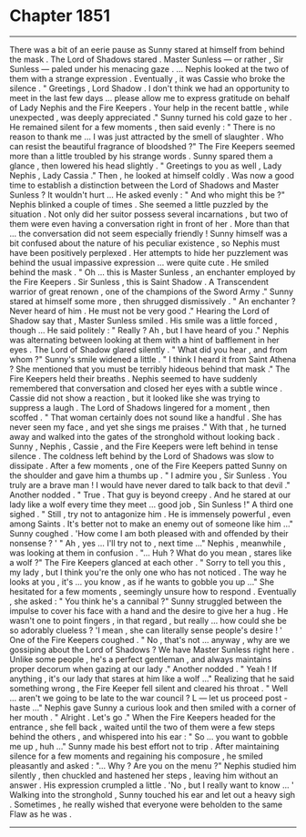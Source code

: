 
# Chapter 1851


---

There was a bit of an eerie pause as Sunny stared at himself from behind the mask .
The Lord of Shadows stared . Master Sunless — or rather , Sir Sunless — paled under his menacing gaze .
… Nephis looked at the two of them with a strange expression .
Eventually , it was Cassie who broke the silence .
" Greetings , Lord Shadow . I don't think we had an opportunity to meet in the last few days … please allow me to express gratitude on behalf of Lady Nephis and the Fire Keepers . Your help in the recent battle , while unexpected , was deeply appreciated ."
Sunny turned his cold gaze to her .
He remained silent for a few moments , then said evenly :
" There is no reason to thank me ... I was just attracted by the smell of slaughter . Who can resist the beautiful fragrance of bloodshed ?"
The Fire Keepers seemed more than a little troubled by his strange words . Sunny spared them a glance , then lowered his head slightly .
" Greetings to you as well , Lady Nephis , Lady Cassia ."
Then , he looked at himself coldly .
Was now a good time to establish a distinction between the Lord of Shadows and Master Sunless ?
It wouldn't hurt ...
He asked evenly :
" And who might this be ?"
Nephis blinked a couple of times .
She seemed a little puzzled by the situation . Not only did her suitor possess several incarnations , but two of them were even having a conversation right in front of her . More than that ... the conversation did not seem especially friendly !
Sunny himself was a bit confused about the nature of his peculiar existence , so Nephis must have been positively perplexed .
Her attempts to hide her puzzlement was behind the usual impassive expression ... were quite cute .
He smiled behind the mask .
" Oh … this is Master Sunless , an enchanter employed by the Fire Keepers . Sir Sunless , this is Saint Shadow . A Transcendent warrior of great renown , one of the champions of the Sword Army ."
Sunny stared at himself some more , then shrugged dismissively .
" An enchanter ? Never heard of him . He must not be very good ."
Hearing the Lord of Shadow say that , Master Sunless smiled .
His smile was a little forced , though …
He said politely :
" Really ? Ah , but I have heard of you ."
Nephis was alternating between looking at them with a hint of bafflement in her eyes .
The Lord of Shadow glared silently .
" What did you hear , and from whom ?"
Sunny's smile widened a little .
" I think I heard it from Saint Athena ? She mentioned that you must be terribly hideous behind that mask ."
The Fire Keepers held their breaths . Nephis seemed to have suddenly remembered that conversation and closed her eyes with a subtle wince .
Cassie did not show a reaction , but it looked like she was trying to suppress a laugh .
The Lord of Shadows lingered for a moment , then scoffed .
" That woman certainly does not sound like a handful . She has never seen my face , and yet she sings me praises ."
With that , he turned away and walked into the gates of the stronghold without looking back .
Sunny , Nephis , Cassie , and the Fire Keepers were left behind in tense silence . The coldness left behind by the Lord of Shadows was slow to dissipate .
After a few moments , one of the Fire Keepers patted Sunny on the shoulder and gave him a thumbs up .
" I admire you , Sir Sunless . You truly are a brave man ! I would have never dared to talk back to that devil ."
Another nodded .
" True . That guy is beyond creepy . And he stared at our lady like a wolf every time they meet … good job , Sin Sunless !"
A third one sighed .
" Still , try not to antagonize him . He is immensely powerful , even among Saints . It's better not to make an enemy out of someone like him …"
Sunny coughed .
'How come I am both pleased with and offended by their nonsense ? '
" Ah , yes … I'll try not to , next time …"
Nephis , meanwhile , was looking at them in confusion .
"... Huh ? What do you mean , stares like a wolf ?"
The Fire Keepers glanced at each other .
" Sorry to tell you this , my lady , but I think you're the only one who has not noticed . The way he looks at you , it's … you know , as if he wants to gobble you up …"
She hesitated for a few moments , seemingly unsure how to respond . Eventually , she asked :
" You think he's a cannibal ?"
Sunny struggled between the impulse to cover his face with a hand and the desire to give her a hug . He wasn't one to point fingers , in that regard , but really … how could she be so adorably clueless ?
'I mean , she can literally sense people's desire ! '
One of the Fire Keepers coughed .
" No , that's not … anyway , why are we gossiping about the Lord of Shadows ? We have Master Sunless right here . Unlike some people , he's a perfect gentleman , and always maintains proper decorum when gazing at our lady ."
Another nodded .
" Yeah ! If anything , it's our lady that stares at him like a wolf …"
Realizing that he said something wrong , the Fire Keeper fell silent and cleared his throat .
" Well … aren't we going to be late to the war council ? L — let us proceed post - haste …"
Nephis gave Sunny a curious look and then smiled with a corner of her mouth .
" Alright . Let's go ."
When the Fire Keepers headed for the entrance , she fell back , waited until the two of them were a few steps behind the others , and whispered into his ear :
" So … you want to gobble me up , huh …"
Sunny made his best effort not to trip .
After maintaining silence for a few moments and regaining his composure , he smiled pleasantly and asked :
"... Why ? Are you on the menu ?"
Nephis studied him silently , then chuckled and hastened her steps , leaving him without an answer .
His expression crumpled a little .
'No , but I really want to know ... '
Walking into the stronghold , Sunny touched his ear and let out a heavy sigh .
Sometimes , he really wished that everyone were beholden to the same Flaw as he was .

---

